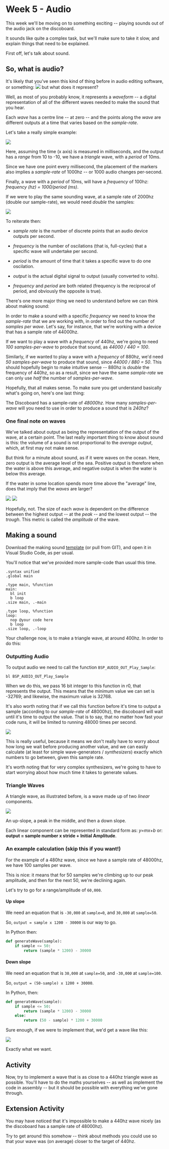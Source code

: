 # Week 5 - Audio

This week we'll be moving on to something exciting -- playing sounds out of the audio jack on the discoboard.

It sounds like quite a complex task, but we'll make sure to take it slow, and explain things that need to be explained.

First off, let's talk about sound.

## So, what is audio?

It's likely that you've seen this kind of thing before in audio editing software, or something:
![](images/audio_example.png)
but what does it represent?

Well, as most of you probably know, it represents a *waveform* -- a digital representation of all of the different waves needed to make the sound that you hear.

Each *wave* has a centre line -- at zero -- and the points along the *wave* are different outputs at a time that varies based on the *sample-rate*.

Let's take a really simple example:

![](images/simple_wave.png)

Here, assuming the time (x axis) is measured in milliseconds, and the output has a *range* from 10 to -10, we have a *triangle* wave, with a *period* of 10ms.

Since we have one point every millisecond, the placement of the markers also implies a *sample-rate* of 1000hz -- or 1000 audio changes per-second.

Finally, a wave with a *period* of 10ms, will have a *frequency* of 100hz: *frequency (hz) = 1000/period (ms)*.

If we were to play the same sounding wave, at a sample rate of 2000hz (double our sample-rate), we would need *double* the samples:

![](images/simple_wave_2.png)

To reiterate then:

* *sample rate* is the number of discrete points that an audio device outputs per second.

* *frequency* is the number of oscilations (that is, full-cycles) that a specific wave will undertake per second.

* *period* is the amount of time that it takes a specific wave to do one oscilation.

* *output* is the actual digital signal to output (usually converted to volts).

* *frequency* and *period* are both related (frequency is the reciprocal of period, and obviously the opposite is true).

There's one more major thing we need to understand before we can think about making sound:

In order to make a sound with a specific *frequency* we need to know the *sample-rate* that we are working with, in order to find out the number of *samples per wave*. Let's say, for instance, that we're working with a device that has a sample rate of 44000hz.

If we want to play a wave with a *frequency* of 440hz, we're going to need *100 samples-per-wave* to produce that sound, as *44000 / 440 = 100*.

Similarly, if we wanted to play a wave with a *frequency* of 880hz, we'd need *50 samples-per-wave* to produce that sound, since *44000 / 880 = 50*. This should hopefully begin to make intuitive sense -- 880hz is *double* the frequency of 440hz, so as a result, since we have the same *sample-rate* we can only use *half* the number of *samples-per-wave*.

Hopefully, that all makes sense. To make sure you get understand basically what's going on, here's one last thing:

The Discoboard has a sample-rate of *48000hz*. How many *samples-per-wave* will you need to use in order to produce a sound that is *240hz*?

### One final note on waves

We've talked about output as being the representation of the output of the wave, at a certain point. The last really important thing to know about sound is this: the volume of a sound is not proportional to the *average output*, which, at first may not make sense.

But think for a minute about sound, as if it were waves on the ocean. Here, zero output is the average level of the sea. Positive output is therefore when the water is above this average, and negative output is when the water is below this average.

If the water in some location spends more time above the "average" line, does that imply that the *waves* are larger?

![](images/simple_wave_3.png)
![](images/simple_wave_2.png)

Hopefully, not. The size of each *wave* is dependent on the difference between the highest output -- at the *peak* -- and the lowest output -- the *trough*. This metric is called the *amplitude* of the wave.

## Making a sound

Download the making sound [template](Making-Sound-Template.zip) (or pull from GIT), and open it in Visual Studio Code, as per usual.

You'll notice that we've provided more sample-code than usual this time.

```armasm
.syntax unified
.global main

.type main, %function
main:
  bl init
  b loop
.size main, .-main

.type loop, %function
loop:
  nop @your code here
  b loop
.size loop, .-loop
```

Your challenge now, is to make a triangle wave, at around 400hz. In order to do this:

### Outputting Audio

To output audio we need to call the function `BSP_AUDIO_OUT_Play_Sample`:

```armasm
bl BSP_AUDIO_OUT_Play_Sample
```

When we do this, we pass 16 bit integer to this function in r0, that represents the output. This means that the minimum value we can set is -32769; and likewise, the maximum value is 32768.

It's also worth noting that if we call this function before it's time to output a sample (according to our *sample-rate* of 48000hz), the discoboard will wait until it's time to output the value. That is to say, that no matter how fast your code runs, it will be limited to running 48000 times per second.

![](images/blocking.png)

This is really useful, because it means we don't really have to worry about how long we wait before producing another value, and we can easily calculate (at least for simple wave-generators / *synthesizers*) exactly which numbers to go between, given this sample rate.

It's worth noting that for very complex synthesizers, we're going to have to start worrying about how much time it takes to generate values.

### Triangle Waves

A triangle wave, as illustrated before, is a wave made up of two *linear* components.

![](images/trianglewave.png)

An up-slope, a peak in the middle, and then a down slope.

Each linear component can be represented in standard form as: *y=mx+b* or: __output = sample number x stride + Initial Amplitude__.

### An example calculation (skip this if you want!)

For the example of a 480hz wave, since we have a sample rate of 48000hz, we have 100 samples per wave.

This is nice: it means that for 50 samples we're climbing up to our peak amplitude, and then for the next 50, we're declining again.

Let's try to go for a range/amplitude of `60,000`.

#### Up slope

We need an equation that is `-30,000` at `sample=0`, and `30,000` at `sample=50`.

So, `output = sample x 1200 - 30000` is our way to go.

In Python then:

```py
def generateWave(sample):
    if sample <= 50:
        return (sample * 1200) - 30000
```

#### Down slope

We need an equation that is `30,000` at `sample=50`, and `-30,000` at `sample=100`.

So, `output = (50-sample) x 1200 + 30000`.

In Python, then:

```py
def generateWave(sample):
    if sample <= 50:
        return (sample * 1200) - 30000
    else:
        return (50 - sample) * 1200 + 30000
```

Sure enough, if we were to implement that, we'd get a wave like this:

![](images/wave.png)

Exactly what we want.

## Activity

Now, try to implement a wave that is as close to a 440hz triangle wave as possible. You'll have to do the maths yourselves -- as well as implement the code in assembly -- but it should be possible with everything we've gone through.

## Extension Activity

You may have noticed that it's impossible to make a 440hz wave nicely (as the discoboard has a sample rate of 48000hz).

Try to get around this somehow -- think about methods you could use so that your wave was (on average) closer to the target of 440hz.